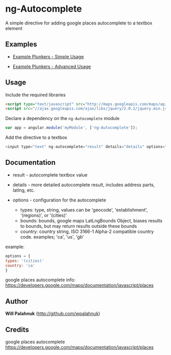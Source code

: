 # ng-Autocomplete

A simple directive for adding google places autocomplete to a textbox element

## Examples

+ [Example Plunkers - Simple Usage](http://plnkr.co/edit/il2J8qOI2Dr7Ik1KHRm8?p=preview)

+ [Example Plunkers - Advanced Usage](http://plnkr.co/edit/GF3nM3XfYX9El2w11pGo?p=preview)

## Usage

Include the required libraries 
```html
<script type="text/javascript" src="http://maps.googleapis.com/maps/api/js?libraries=places&sensor=false"></script>
<script src="//ajax.googleapis.com/ajax/libs/jquery/2.0.2/jquery.min.js"></script>
```

Declare a dependency on the `ng-Autocomplete` module
``` javascript
var app = angular.module('myModule', ['ng-Autocomplete']);
```

Add the directive to a textbox

``` javascript
<input type="text" ng-autocomplete="result" details="details" options="options"/>
```

## Documentation

+ result - autocomplete textbox value

+ details - more detailed autocomplete result, includes address parts, latlng, etc. 

+ options - configuration for the autocomplete

	+ types: type,        string, values can be 'geocode', 'establishment', '(regions)', or '(cities)'
	+ bounds: bounds,     google maps LatLngBounds Object, biases results to bounds, but may return results outside these bounds
	+ country: country    string, ISO 3166-1 Alpha-2 compatible country code. examples; 'ca', 'us', 'gb'

example: 
``` javascript
options = {
types: '(cities)'
country: 'ca'
}
```

google places autocomplete info: https://developers.google.com/maps/documentation/javascript/places

## Author

**Will Palahnuk** (http://github.com/wpalahnuk)

## Credits

google places autocomplete https://developers.google.com/maps/documentation/javascript/places


